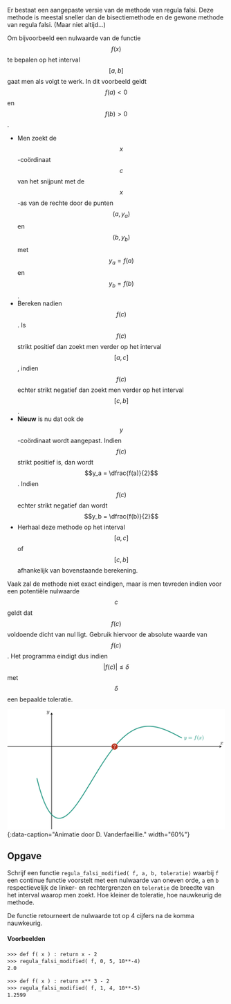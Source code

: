 Er bestaat een aangepaste versie van de methode van regula falsi. Deze methode is meestal sneller dan de bisectiemethode en de gewone methode van regula falsi. (Maar niet altijd...)

Om bijvoorbeeld een nulwaarde van de functie $$f(x)$$ te bepalen op het interval $$[a,b]$$ gaat men als volgt te werk. In dit voorbeeld geldt $$f(a) < 0$$ en $$f(b) > 0$$.

- Men zoekt de $$x$$-coördinaat $$c$$ van het snijpunt met de $$x$$-as van de rechte door de punten $$(a,y_a)$$ en $$(b, y_b)$$ met $$y_a = f(a)$$ en $$y_b = f(b)$$. 
- Bereken nadien $$f(c)$$. Is $$f(c)$$ strikt positief dan zoekt men verder op het interval $$[a,c]$$, indien $$f(c)$$ echter strikt negatief dan zoekt men verder op het interval $$[c,b]$$.
- **Nieuw** is nu dat ook de $$y$$-coördinaat wordt aangepast. Indien $$f(c)$$ strikt positief is, dan wordt $$y_a = \dfrac{f(a)}{2}$$. Indien $$f(c)$$ echter strikt negatief dan wordt $$y_b = \dfrac{f(b)}{2}$$
- Herhaal deze methode op het interval $$[a,c]$$ of $$[c,b]$$ afhankelijk van bovenstaande berekening.

Vaak zal de methode niet exact eindigen, maar is men tevreden indien voor een potentiële nulwaarde $$c$$ geldt dat $$f(c)$$ voldoende dicht van nul ligt. Gebruik hiervoor de absolute waarde van $$f(c)$$. Het programma eindigt dus indien $$\lvert f(c)\rvert \leqslant \delta$$ met $$\delta$$ een bepaalde toleratie.

![De aangepaste methode van regula falsi](media/animation.gif "De aangepaste methode van regula falsi"){:data-caption="Animatie door D. Vanderfaeillie." width="60%"}

## Opgave

Schrijf een functie `regula_falsi_modified( f, a, b, toleratie)` waarbij `f` een continue functie voorstelt met een nulwaarde van oneven orde, `a` en `b` respectievelijk de linker- en rechtergrenzen en `toleratie` de breedte van het interval waarop men zoekt. Hoe kleiner de toleratie, hoe nauwkeurig de methode.

De functie retourneert de nulwaarde tot op 4 cijfers na de komma nauwkeurig.

#### Voorbeelden
```
>>> def f( x ) : return x - 2
>>> regula_falsi_modified( f, 0, 5, 10**-4)
2.0
```

```
>>> def f( x ) : return x** 3 - 2
>>> regula_falsi_modified( f, 1, 4, 10**-5)
1.2599
```
